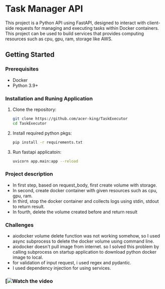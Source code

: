 # Task Manager API

This project is a Python API using FastAPI, designed to interact with client-side requests for managing and executing tasks within Docker containers.
This project can be used to build services that provides computing resources such as cpu, gpu, ram, storage like AWS.
## Getting Started

### Prerequisites

- Docker
- Python 3.9+

### Installation and Runing Application

1. Clone the repository:
   ```bash
   git clone https://github.com/acer-king/TaskExecutor
   cd TaskExecutor
2. Install required python pkgs:
   ```bash
   pip install -r requirements.txt
3. Run fastapi applicatoin:
   ```bash
   uvicorn app.main:app --reload

### Project description

- In first step, based on request_body, first create volume with storage.
- In second, create docker container with given resources such as cpu, gpu, ram.
- In third, stop the docker container and collects logs using stdin, stdout to return result.
- In fourth, delete the volume created before and return result


### Challenges

- aiodocker volume delete function was not working somehow, so I used async subprocess to delete the docker volume using command line.
- aiodocker doesn't pull image from internet. so I solved this problem by calling subprocess on startup application to download python docker image to local.
- for validation of input request, i used regex and pydantic.
- I used dependency injection for using services.


### [![Watch the video](https://drive.google.com/file/d/18VtdL37s4EroQxxpmdprH0LmiJ189PyE/view?usp=sharing)